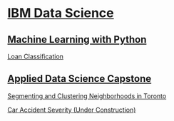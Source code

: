 # [IBM Data Science](https://www.coursera.org/professional-certificates/ibm-data-science)

## [Machine Learning with Python](https://www.coursera.org/learn/machine-learning-with-python)

[Loan Classification](https://humanrickshaw.github.io/IBM_Data_Science/Loan_Classification.html)

## [Applied Data Science Capstone](https://www.coursera.org/learn/applied-data-science-capstone)

[Segmenting and Clustering Neighborhoods in Toronto](https://humanrickshaw.github.io/IBM_Data_Science/Clustering_Toronto.html)

[Car Accident Severity (Under Construction)](https://humanrickshaw.github.io/IBM_Data_Science/Car_Accident_Severity.html)
